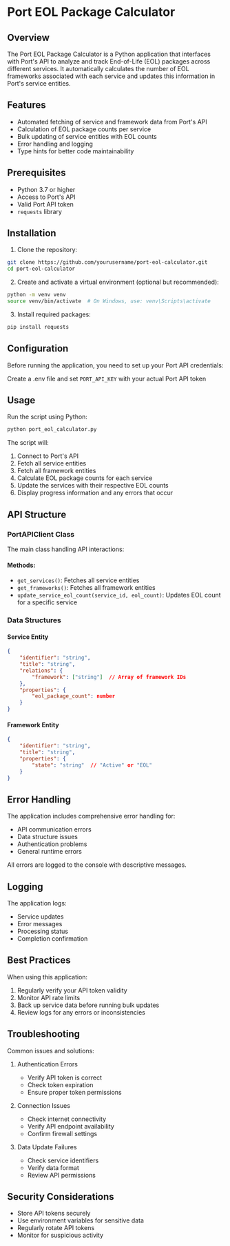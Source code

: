 # Port EOL Package Calculator

## Overview
The Port EOL Package Calculator is a Python application that interfaces with Port's API to analyze and track End-of-Life (EOL) packages across different services. It automatically calculates the number of EOL frameworks associated with each service and updates this information in Port's service entities.

## Features
- Automated fetching of service and framework data from Port's API
- Calculation of EOL package counts per service
- Bulk updating of service entities with EOL counts
- Error handling and logging
- Type hints for better code maintainability

## Prerequisites
- Python 3.7 or higher
- Access to Port's API
- Valid Port API token
- `requests` library

## Installation

1. Clone the repository:
```bash
git clone https://github.com/yourusername/port-eol-calculator.git
cd port-eol-calculator
```

2. Create and activate a virtual environment (optional but recommended):
```bash
python -m venv venv
source venv/bin/activate  # On Windows, use: venv\Scripts\activate
```

3. Install required packages:
```bash
pip install requests
```

## Configuration

Before running the application, you need to set up your Port API credentials:

Create a .env file and set `PORT_API_KEY` with your actual Port API token

## Usage

Run the script using Python:
```bash
python port_eol_calculator.py
```

The script will:
1. Connect to Port's API
2. Fetch all service entities
3. Fetch all framework entities
4. Calculate EOL package counts for each service
5. Update the services with their respective EOL counts
6. Display progress information and any errors that occur

## API Structure

### PortAPIClient Class

The main class handling API interactions:

#### Methods:
- `get_services()`: Fetches all service entities
- `get_frameworks()`: Fetches all framework entities
- `update_service_eol_count(service_id, eol_count)`: Updates EOL count for a specific service

### Data Structures

#### Service Entity
```json
{
    "identifier": "string",
    "title": "string",
    "relations": {
        "framework": ["string"]  // Array of framework IDs
    },
    "properties": {
        "eol_package_count": number
    }
}
```

#### Framework Entity
```json
{
    "identifier": "string",
    "title": "string",
    "properties": {
        "state": "string"  // "Active" or "EOL"
    }
}
```

## Error Handling

The application includes comprehensive error handling for:
- API communication errors
- Data structure issues
- Authentication problems
- General runtime errors

All errors are logged to the console with descriptive messages.

## Logging

The application logs:
- Service updates
- Error messages
- Processing status
- Completion confirmation

## Best Practices

When using this application:
1. Regularly verify your API token validity
2. Monitor API rate limits
3. Back up service data before running bulk updates
4. Review logs for any errors or inconsistencies

## Troubleshooting

Common issues and solutions:

1. Authentication Errors
   - Verify API token is correct
   - Check token expiration
   - Ensure proper token permissions

2. Connection Issues
   - Check internet connectivity
   - Verify API endpoint availability
   - Confirm firewall settings

3. Data Update Failures
   - Check service identifiers
   - Verify data format
   - Review API permissions


## Security Considerations
- Store API tokens securely
- Use environment variables for sensitive data
- Regularly rotate API tokens
- Monitor for suspicious activity